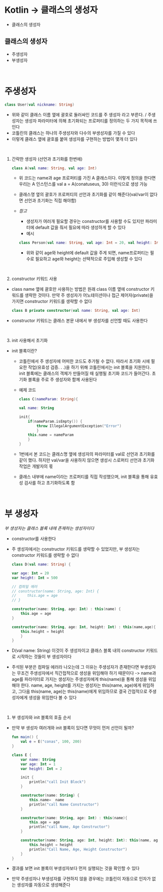 # Kotlin -> 클래스의 생성자

* 클래스의 생성자

## 클래스의 생성자
   
* 주생성자
* 부생성자
   
<br>

# 주생성자

```kt
class User(val nickname: String)
```

* 위와 같이 클래스 이름 옆에 괄호로 둘러싸인 코드를 주 생성자 라고 부른다. / 주생성자는 생성자 파라미터에 의해 초기화되는 프로퍼티를 정의하는 두 가지 목적에 쓰인다
* 코틀린의 클래스는 하나의 주생성자와 다수의 부생성자를 가질 수 있다
* 이렇게 클래스 옆에 괄호를 붙여 생성자를 구현하는 방법이 몇개 더 있다

<br>

1. 간략한 생성자 (선언과 초기화를 한번에)

    ```kt
    class A(val name: String, val age: Int)
    ```

    * 위 코드는 name과 age 프로퍼티를 가진 A 클래스이다. 이렇게 정의을 한다면 우리는 A 인스턴스를 val a = A(conatuseus, 30) 이런식으로 생성 가능
    * 클래스명 옆의 괄호가 프로퍼티의 선언과 초기화를 같이 해준다(val/var이 없다면 선언과 초기화는 직접 해야함)

    * *참고*
        * 생성자가 여러개 필요할 경우는 constructor를 사용할 수도 있지만 파라미터에 default 값을 줘서 필요에 따라 생성하게 할 수 있다
        * 예시

        ```kt
        class Person(val name: String, val age: Int = 20, val height: Int = 300)
        ```

        * 위와 같이 age와 height에 default 값을 주게 되면, name프로퍼티는 필수로 필요하고 age와 height는 선택적으로 주입해 생성할 수 있다

<br>

2. constructor 키워드 사용

* class name 옆에 괄호만 사용하는 방법은 원래 class 이름 옆에 constructor 키워드를 생략한 것이다. 만약 주 생성자가 어노테이션이나 접근 제어자(private)을 가지면 constructor 키워드를 생략할 수 없다

    ```kt
    class B private constructor(val name: String, val age: Int)
    ```

* constructor 키워드는 클래스 본문 내에서 부 생성자를 선언할 때도 사용한다

<br>

3. init 사용해서 초기화

* init 블록이란?
   
    * 코틀린에서 주 생성자에 어떠한 코드도 추가될 수 없다. 따라서 초기화 시에 필요한 작업(유효성 검증. . .)을 하기 위해 코틀린에서는 init 블록을 지원한다. init 블록에는 클래스의 객체가 만들어질 때 실행될 초기화 코드가 들어간다. 초기화 블록을 주로 주 생성자와 함께 사용된다

    * 예제 코드

        ```kt
        class C(nameParam: String){

        val name: String

        init{
            if(nameParam.isEmpty()) {
                throw IllegalArgumentException("Error")
                }   
            this.name = nameParam
            }
        }
        ```

    * 1번에서 본 코드는 클래스명 옆에 생성자의 파라미터를 val로 선언과 초기화를 같이 했다. 하지만 val/var을 사용하지 않으면 생성시 스로퍼티 선언과 초기화 작업은 개발자의 몫

    * 클래스 내부에 name이라는 프로퍼티를 직접 작성했으며, init 블록을 통해 유효성 검사를 하고 초기화하도록 함

<br>

# 부 생성자

*부 생성자는 클래스 블록 내에 존재하는 생성자이다*

* constructor를 사용한다
* 주 생성자에서는 constructor 키워드를 생략할 수 있었지만, 부 생성자는 constructor 키워드를 생략할 수 없다

    ```kt
    class D(val name: String) {

    var age: Int = 20
    var height: Int = 500

    // 컴파일 에러
    // constructor(name: String, age: Int) {
    //     this.age = age
    // }

    constructor(name: String, age: Int) : this(name) {
        this.age = age
    }

    constructor(name: String, age: Int, height: Int) : this(name,age){
        this.height = height
        }
    }
    ```

* D(val name: String) 이것이 주 생성자이고 클래스 블록 내의 constructor 키워드로 시작하는 것들이 부 생성자이다

* 주석된 부분은 컴파일 에러라 나오는데 그 이유는 주생성자가 존재한다면 부생성자는 무조건 주생성자에서 직간접적으로 생성을 위임해야 하기 때문이다 -> name과 age를 파라미터로 가지는 생성자는 주생성자에게 this(name)을 통해 생성을 위임해야 한다. name, age, height를 가지는 생성자는 this(name, age)에게 위임하고, 그다음 this(name, age)는 this(name)에게 위임하므로 결국 간접적으로 주생성자에게 생성을 위임한다 볼 수 있다

<br>

1. 부 생성자와 init 블록의 호출 순서

* 만약 부 생성자 여러개와 init 블록이 있다면 무엇이 먼저 선언이 될까?

    ```kt
    fun main() {
        val e = E("conas", 100, 200)
    }  

    class E {
        var name: String
        var age: Int = 1
        var height: Int = 2

        init {
            println("call Init Block")
        }

        constructor(name: String) {
            this.name=  name
            println("call Name Constructor")
        }

        constructor(name: String, age: Int) : this(name){
            this.age = age
            println("call Name, Age Constructor")
        }

        constructor(name: String, age: Int, height: Int): this(name, age) {
            this.height = height
            println("Call Name, Age, Height Constructor")
        }
    }
    ```

* 결과를 보면 init 블록이 부생성자보다 먼저 실행되는 것을 확인할 수 있다
* 만약 주생성자나 부생성자를 구현하지 않을 경우에는 코틀린이 자동으로 인자가 없는 생성자를 자동으로 생성해준다